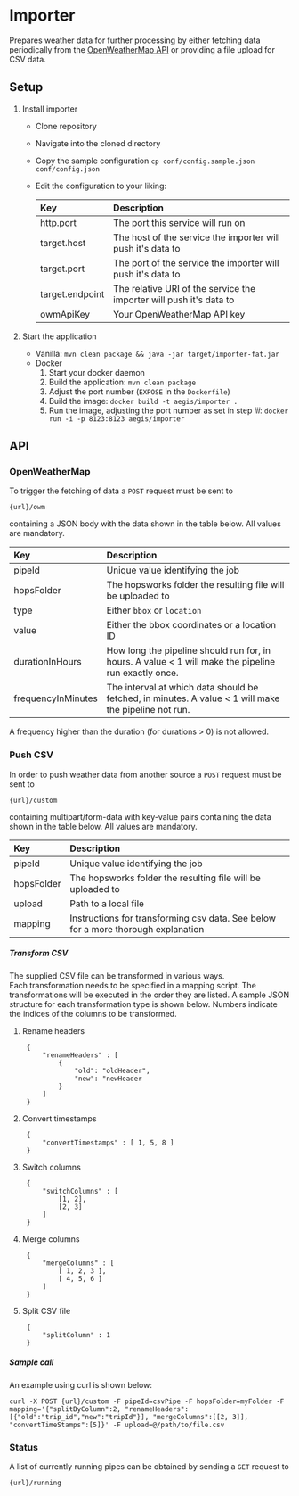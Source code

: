 # Importer

Prepares weather data for further processing by either fetching data periodically from the [OpenWeatherMap API](https://openweathermap.org/api)
or providing a file upload for CSV data.

## Setup

1. Install importer
    - Clone repository
    - Navigate into the cloned directory
    - Copy the sample configuration `cp conf/config.sample.json conf/config.json`
    - Edit the configuration to your liking:

        |Key|Description|
        |:--- |:---|
        |http.port| The port this service will run on |
        |target.host| The host of the service the importer will push it's data to |
        |target.port| The port of the service the importer will push it's data to |
        |target.endpoint| The relative URI of the service the importer will push it's data to |
        |owmApiKey| Your OpenWeatherMap API key |

2. Start the application
    - Vanilla: `mvn clean package && java -jar target/importer-fat.jar`
    - Docker
        1. Start your docker daemon 
        2. Build the application: `mvn clean package`
        3. Adjust the port number (`EXPOSE` in the `Dockerfile`)
        4. Build the image: `docker build -t aegis/importer .`
        5. Run the image, adjusting the port number as set in step _iii_: `docker run -i -p 8123:8123 aegis/importer`

## API

### OpenWeatherMap

To trigger the fetching of data a `POST` request must be sent to

    {url}/owm
    
containing a JSON body with the data shown in the table below. All values are mandatory.

|Key|Description|
|:--- |:---|
|pipeId| Unique value identifying the job |
|hopsFolder| The hopsworks folder the resulting file will be uploaded to |
|type| Either `bbox` or `location` |
|value| Either the bbox coordinates or a location ID |
|durationInHours| How long the pipeline should run for, in hours. A value < 1 will make the pipeline run exactly once. |
|frequencyInMinutes| The interval at which data should be fetched, in minutes. A value < 1 will make the pipeline not run. |

A frequency higher than the duration (for durations > 0) is not allowed.

### Push CSV 

In order to push weather data from another source a `POST` request must be sent to

    {url}/custom

containing multipart/form-data with key-value pairs containing the data shown in the table below. All values are mandatory.

|Key|Description|
|:--- |:---|
|pipeId| Unique value identifying the job |
|hopsFolder| The hopsworks folder the resulting file will be uploaded to |
|upload| Path to a local file |
|mapping| Instructions for transforming csv data. See below for a more thorough explanation |

##### Transform CSV

The supplied CSV file can be transformed in various ways.    
Each transformation needs to be specified in a mapping script. 
The transformations will be executed in the order they are listed.
A sample JSON structure for each transformation type is shown below. 
Numbers indicate the indices of the columns to be transformed.

1. Rename headers
        
        {
            "renameHeaders" : [
                {   
                    "old": "oldHeader",
                    "new": "newHeader
                }
            ]   
        }
        
2. Convert timestamps
        
        {
            "convertTimestamps" : [ 1, 5, 8 ]   
        }
        
3. Switch columns
        
        {
            "switchColumns" : [
                [1, 2],
                [2, 3]
            ]
        }

    
4. Merge columns
    
        {
            "mergeColumns" : [
                [ 1, 2, 3 ],
                [ 4, 5, 6 ]               
            ]
        }

5. Split CSV file

        {
            "splitColumn" : 1
        }        

##### Sample call

An example using curl is shown below:

    curl -X POST {url}/custom -F pipeId=csvPipe -F hopsFolder=myFolder -F mapping='{"splitByColumn":2, "renameHeaders":[{"old":"trip_id","new":"tripId"}], "mergeColumns":[[2, 3]], "convertTimeStamps":[5]}' -F upload=@/path/to/file.csv

### Status

A list of currently running pipes can be obtained by sending a `GET` request to 

    {url}/running